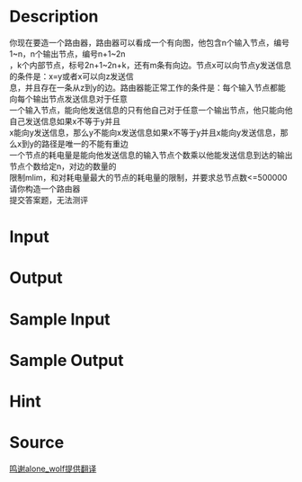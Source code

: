 
# Description

<div class="content"><div>你现在要造一个路由器，路由器可以看成一个有向图，他包含n个输入节点，编号1~n，n个输出节点，编号n+1~2n</div>
<div>，k个内部节点，标号2n+1~2n+k，还有m条有向边。节点x可以向节点y发送信息的条件是：x=y或者x可以向z发送信</div>
<div>息，并且存在一条从z到y的边。路由器能正常工作的条件是：每个输入节点都能向每个输出节点发送信息对于任意</div>
<div>一个输入节点，能向他发送信息的只有他自己对于任意一个输出节点，他只能向他自己发送信息如果x不等于y并且</div>
<div>x能向y发送信息，那么y不能向x发送信息如果x不等于y并且x能向y发送信息，那么x到y的路径是唯一的不能有重边</div>
<div>一个节点的耗电量是能向他发送信息的输入节点个数乘以他能发送信息到达的输出节点个数给定n，对边的数量的</div>
<div>限制mlim，和对耗电量最大的节点的耗电量的限制，并要求总节点数&lt;=500000请你构造一个路由器</div>
<div>提交答案题，无法测评</div></div>

# Input

<div class="content"></div>

# Output

<div class="content"></div>

# Sample Input

<div class="content"><span class="sampledata"></span></div>

# Sample Output

<div class="content"><span class="sampledata"></span></div>

# Hint

<div class="content"><p></p></div>

# Source

<div class="content"><p><a href="problemset.php?search=鸣谢alone_wolf提供翻译">鸣谢alone_wolf提供翻译</a></p></div>

